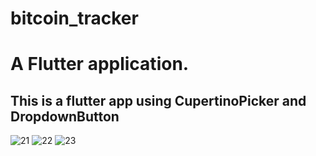 # bitcoin_tracker

# A  Flutter application.

## This is a flutter app using CupertinoPicker and DropdownButton 

![21](https://user-images.githubusercontent.com/51314161/180305290-924395d9-5825-45d2-8403-aaa2c3ccca8f.jpg)
![22](https://user-images.githubusercontent.com/51314161/180305296-3b976926-0305-4b36-928c-72bc8a8e7a92.jpg)
![23](https://user-images.githubusercontent.com/51314161/180305297-b8420e43-a9c1-425d-98ba-a533a69af68b.jpg)

